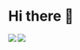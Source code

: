 # Hi there 👋

<!--
**bazijun/bazijun** is a ✨ _special_ ✨ repository because its `README.md` (this file) appears on your GitHub profile.

Here are some ideas to get you started:

- 🔭 I’m currently working on ...
- 🌱 I’m currently learning ...
- 👯 I’m looking to collaborate on ...
- 🤔 I’m looking for help with ...
- 💬 Ask me about ...
- 📫 How to reach me: ...
- 😄 Pronouns: ...
- ⚡ Fun fact: ...
-->

<img align="left" src="https://github-readme-stats.vercel.app/api/top-langs/?username=bazijun&theme=dark&hide=Vim+Script" />
<img align="left" src="https://github-readme-stats.vercel.app/api?username=bazijun&show_icons=true&line_height=40&v=5&theme=dark&hide=Stars" />
